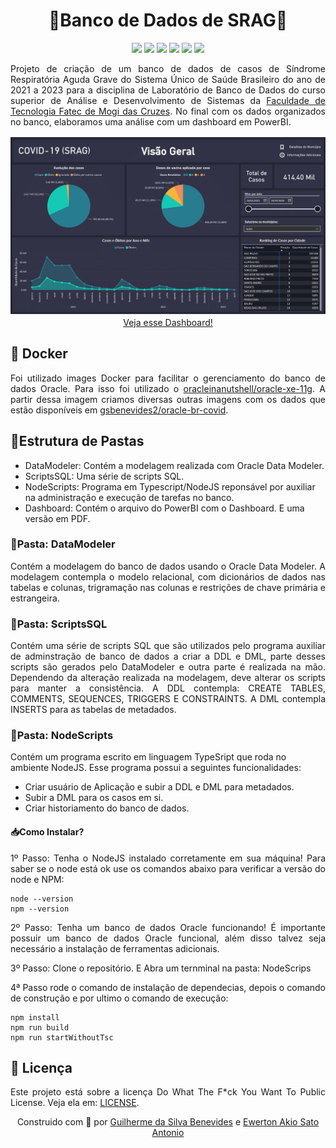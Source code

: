 <h1 align="center"> 🏥Banco de Dados de SRAG🤧 </h1>
<p align="center">
<img src="https://img.shields.io/badge/Typescript-241468?style=for-the-badge&logo=typescript&logoColor=white">
<img src="https://img.shields.io/badge/Oracle-241468?style=for-the-badge&logo=oracle&logoColor=white">
<img src="https://img.shields.io/badge/Docker-241468?style=for-the-badge&logo=docker&logoColor=white">
<img src="https://img.shields.io/badge/NodeJS-241468?style=for-the-badge&logo=nodedotjs&logoColor=white">
<img src="https://img.shields.io/badge/PowerBI-241468?style=for-the-badge&logo=powerbi&logoColor=white">
<img src="https://img.shields.io/badge/Qt-241468?style=for-the-badge&logo=qt&logoColor=white">
</p>
<p align="justify">Projeto de criação de um banco de dados de casos de Síndrome Respiratória Aguda Grave do Sistema Único de Saúde Brasileiro do ano de 2021 a 2023 para a disciplina de Laboratório de Banco de Dados do curso superior de Análise e Desenvolvimento de Sistemas da <a href="https://www.fatecmogidascruzes.com.br/">Faculdade de Tecnologia Fatec de Mogi das Cruzes</a>. No final com os dados organizados no banco, elaboramos uma análise com um dashboard em PowerBI.</p>

<p align="center">
  <a href="./Dashboard/file.pdf">
  <img src=".github/Capa.png">
  Veja esse Dashboard!
  </a>
</p>

<h2>🐋 Docker</h2>
<p align="justify">Foi utilizado images Docker para facilitar o gerenciamento do banco de dados Oracle. Para isso foi utilizado o <a href="https://hub.docker.com/r/oracleinanutshell/oracle-xe-11g">oracleinanutshell/oracle-xe-11g</a>. A partir dessa imagem criamos diversas outras imagens com os dados que estão disponíveis em <a href="https://hub.docker.com/r/gsbenevides2/oracle-br-covid/tags">gsbenevides2/oracle-br-covid</a>.
</p>

<h2 id="-estrutura-de-pastas">📂Estrutura de Pastas</h2>
<ul>
<li>DataModeler: Contém a modelagem realizada com Oracle Data Modeler.</li>
<li>ScriptsSQL: Uma série de scripts SQL.</li>
<li>NodeScripts: Programa em Typescript/NodeJS reponsável por auxiliar na administração e execução de tarefas no banco.</li>
<li>Dashboard: Contém o arquivo do PowerBI com o Dashboard. E uma versão em PDF.</li>
</ul>

<h3 id="-pasta-datamodeler">📐Pasta: DataModeler</h3>
<p align="justify">Contém a modelagem do banco de dados usando o Oracle Data Modeler. A modelagem contempla o modelo relacional, com dicionários de dados nas tabelas e colunas, trigramação nas colunas e restrições de chave primária e estrangeira.</p>

<h3 id="-pasta-scriptssql">📝Pasta: ScriptsSQL</h3>
<p align="justify">Contém uma série de scripts SQL que são utilizados pelo programa auxiliar de adminstração de banco de dados a criar a DDL e DML, parte desses scripts são gerados pelo DataModeler e outra parte é realizada na mão. Dependendo da alteração realizada na modelagem, deve alterar os scripts para manter a consistência. A DDL contempla: CREATE TABLES, COMMENTS, SEQUENCES, TRIGGERS E CONSTRAINTS. A DML contempla INSERTS para as tabelas de metadados.</p>

<h3 id="-pasta-nodescripts">🤖Pasta: NodeScripts</h3>
<p align="jutify">Contém um programa escrito em linguagem TypeSript que roda no ambiente NodeJS. Esse programa possui a seguintes funcionalidades:</p>
<ul>
<li>Criar usuário de Aplicação e subir a DDL e DML para metadados.</li>
<li>Subir a DML para os casos em si.</li>
<li>Criar historiamento do banco de dados.</li>
</ul>

<h4 id="-como-instalar-">📥Como Instalar?</h4>
<p align="justify">1º Passo: Tenha o NodeJS instalado corretamente em sua máquina! Para saber se o node está ok use os comandos abaixo para verificar a versão do node e NPM:</p>
<pre><code><span class="hljs-keyword">node</span> <span class="hljs-title">--version</span>
npm --<span class="hljs-keyword">version</span>
</code></pre>
<p align="justify">2º Passo: Tenha um banco de dados Oracle funcionando! É importante possuir um banco de dados Oracle funcional, além disso talvez seja necessário a instalação de ferramentas adicionais.</p>
<p align="justify">3º Passo: Clone o repositório. E Abra um ternminal na pasta: NodeScrips</p>
<p align="justify">4ª Passo rode o comando de instalação de dependecias, depois o comando de construção e por ultimo o comando de execução:</p>
<pre><code>npm install
npm <span class="hljs-keyword">run</span><span class="bash"> build
</span>npm <span class="hljs-keyword">run</span><span class="bash"> startWithoutTsc</span>
</code></pre>

<h2>📃 Licença</h2>
<p align="justify">Este projeto está sobre a licença Do What The F*ck You Want To Public License. Veja ela em: <a href="LICENSE">LICENSE</a>.</p>

<p align="center">
Construido com 💙 por <a href="https://github.com/gsbenevides2">Guilherme da Silva Benevides</a> e <a href="https://github.com/akioew">Ewerton Akio Sato Antonio</a>
</p>
